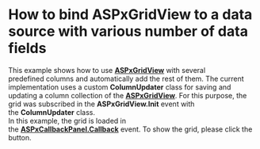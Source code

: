 # How to bind ASPxGridView to a data source with various number of data fields


<p>This example shows how to use <a href="https://documentation.devexpress.com/#AspNet/clsDevExpressWebASPxGridViewtopic"><strong>ASPxGridView</strong></a> with several predefined columns and automatically add the rest of them. The current implementation uses a custom <strong>ColumnUpdater</strong> class for saving and updating a column collection of the <a href="https://documentation.devexpress.com/#AspNet/clsDevExpressWebASPxGridViewtopic"><strong>ASPxGridView</strong></a>. For this purpose, the grid was subscribed in the <strong>ASPxGridView.Init</strong> event with the <strong>ColumnUpdater</strong> class.<br>In this example, the grid is loaded in the <a href="https://documentation.devexpress.com/#AspNet/DevExpressWebASPxCallbackPanel_Callbacktopic"><strong>ASPxCallbackPanel.Callback</strong></a> event. To show the grid, please click the button.</p>

<br/>


